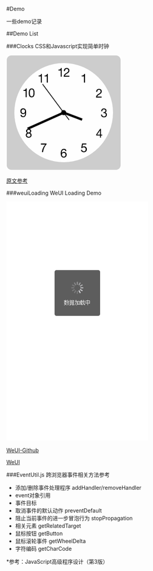 #Demo

一些demo记录

##Demo List

###Clocks
CSS和Javascript实现简单时钟

![clocks](./img/clocks.gif)

[原文参考](https://cssanimation.rocks/clocks/)

###weuiLoading
WeUI Loading Demo

![loading](./img/weuiLoading.gif)

[WeUI-Github](https://github.com/weui/weui)

[WeUI](http://weui.github.io/weui/)

###EventUtil.js
跨浏览器事件相关方法参考

* 添加/删除事件处理程序 addHandler/removeHandler
* event对象引用
* 事件目标
* 取消事件的默认动作 preventDefault
* 阻止当前事件的进一步冒泡行为 stopPropagation
* 相关元素 getRelatedTarget
* 鼠标按钮 getButton
* 鼠标滚轮事件 getWheelDelta
* 字符编码 getCharCode

*参考：JavaScript高级程序设计（第3版）
